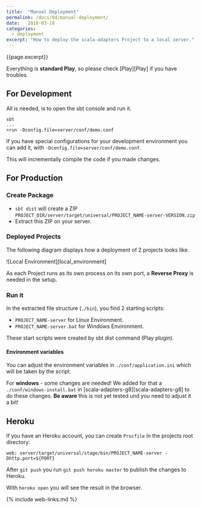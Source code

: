 ```yaml
---
title:  "Manual Deployment"
permalink: /docs/04/manual-deployment/
date:   2018-03-18
categories:
  - deployment
excerpt: "How to deploy the scala-adapters Project to a local server."
---
```


{{page.excerpt}}

Everything is **standard Play**, so please check [Play][Play] if you have troubles.

## For Development
All is needed, is to open the sbt console and run it.
```
sbt
...
>run -Dconfig.file=server/conf/demo.conf
```
If you have special configurations for your development environment you can add it,
with `-Dconfig.file=server/conf/demo.conf`.

This will incrementally compile the code if you made changes. 

## For Production
### Create Package
* `sbt dist` will create a ZIP `PROJECT_DIR/server/target/universal/PROJECT_NAME-server-VERSION.zip`
* Extract this ZIP on your server. 

### Deployed Projects
The following diagram displays how a deployment of 2 projects looks like.

![Local Environment][local_environment]

As each Project runs as its own process on its own port, a **Reverse Proxy**
is needed in the setup.

### Run it
In the extracted file structure (`./bin`), you find 2 starting scripts:
* `PROJECT_NAME-server` for Linux Environment.
* `PROJECT_NAME-server.bat` for Windows Environment.

These start scripts were created by sbt dist command (Play plugin).

#### Environment variables
You can adjust the environment variables in `./conf/application.ini` which will be taken by the script.

For **windows** - some changes are needed! 
We added for that a `./conf/windows-install.bat` in [scala-adapters-g8][scala-adapters-g8] to do these changes. **Be aware** this is not yet tested und you need to adjust it a bit!

## Heroku
If you have an Heroku account, you can create `Procfile` in the projects root directory:

`web: server/target/universal/stage/bin/PROJECT_NAME-server -Dhttp.port=${PORT}`

After `git push` you run `git push heroku master` to publish the changes to Heroku.

With `heroku open` you will see the result in the browser.

{% include web-links.md %}
